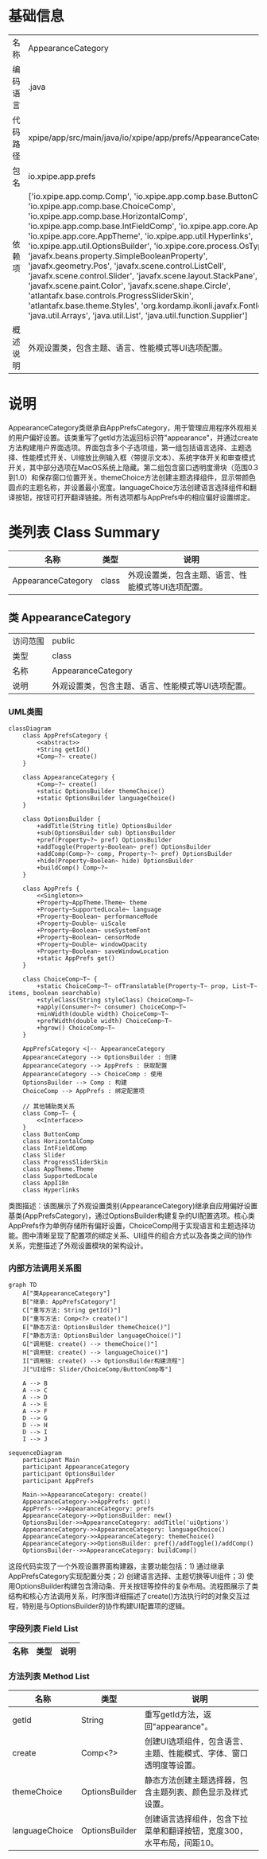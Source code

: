 # 基础信息

|      |      |
|------|------|
| 名称 | AppearanceCategory |
| 编码语言 | .java |
| 代码路径 | xpipe/app/src/main/java/io/xpipe/app/prefs/AppearanceCategory.java |
| 包名 | io.xpipe.app.prefs |
| 依赖项 | ['io.xpipe.app.comp.Comp', 'io.xpipe.app.comp.base.ButtonComp', 'io.xpipe.app.comp.base.ChoiceComp', 'io.xpipe.app.comp.base.HorizontalComp', 'io.xpipe.app.comp.base.IntFieldComp', 'io.xpipe.app.core.AppI18n', 'io.xpipe.app.core.AppTheme', 'io.xpipe.app.util.Hyperlinks', 'io.xpipe.app.util.OptionsBuilder', 'io.xpipe.core.process.OsType', 'javafx.beans.property.SimpleBooleanProperty', 'javafx.geometry.Pos', 'javafx.scene.control.ListCell', 'javafx.scene.control.Slider', 'javafx.scene.layout.StackPane', 'javafx.scene.paint.Color', 'javafx.scene.shape.Circle', 'atlantafx.base.controls.ProgressSliderSkin', 'atlantafx.base.theme.Styles', 'org.kordamp.ikonli.javafx.FontIcon', 'java.util.Arrays', 'java.util.List', 'java.util.function.Supplier'] |
| 概述说明 | 外观设置类，包含主题、语言、性能模式等UI选项配置。 |

# 说明

AppearanceCategory类继承自AppPrefsCategory，用于管理应用程序外观相关的用户偏好设置。该类重写了getId方法返回标识符"appearance"，并通过create方法构建用户界面选项。界面包含多个子选项组，第一组包括语言选择、主题选择、性能模式开关、UI缩放比例输入框（带提示文本）、系统字体开关和审查模式开关，其中部分选项在MacOS系统上隐藏。第二组包含窗口透明度滑块（范围0.3到1.0）和保存窗口位置开关。themeChoice方法创建主题选择组件，显示带颜色圆点的主题名称，并设置最小宽度。languageChoice方法创建语言选择组件和翻译按钮，按钮可打开翻译链接。所有选项都与AppPrefs中的相应偏好设置绑定。

# 类列表 Class Summary

| 名称   | 类型  | 说明 |
|-------|------|-------------|
| AppearanceCategory | class | 外观设置类，包含主题、语言、性能模式等UI选项配置。 |



## 类 AppearanceCategory

|      |      |
|------|------|
| 访问范围 | public |
| 类型 | class |
| 名称 | AppearanceCategory |
| 说明 | 外观设置类，包含主题、语言、性能模式等UI选项配置。 |


### UML类图

```mermaid
classDiagram
    class AppPrefsCategory {
        <<abstract>>
        +String getId()
        +Comp~?~ create()
    }

    class AppearanceCategory {
        +Comp~?~ create()
        +static OptionsBuilder themeChoice()
        +static OptionsBuilder languageChoice()
    }

    class OptionsBuilder {
        +addTitle(String title) OptionsBuilder
        +sub(OptionsBuilder sub) OptionsBuilder
        +pref(Property~?~ pref) OptionsBuilder
        +addToggle(Property~Boolean~ pref) OptionsBuilder
        +addComp(Comp~?~ comp, Property~?~ pref) OptionsBuilder
        +hide(Property~Boolean~ hide) OptionsBuilder
        +buildComp() Comp~?~
    }

    class AppPrefs {
        <<Singleton>>
        +Property~AppTheme.Theme~ theme
        +Property~SupportedLocale~ language
        +Property~Boolean~ performanceMode
        +Property~Double~ uiScale
        +Property~Boolean~ useSystemFont
        +Property~Boolean~ censorMode
        +Property~Double~ windowOpacity
        +Property~Boolean~ saveWindowLocation
        +static AppPrefs get()
    }

    class ChoiceComp~T~ {
        +static ChoiceComp~T~ ofTranslatable(Property~T~ prop, List~T~ items, boolean searchable)
        +styleClass(String styleClass) ChoiceComp~T~
        +apply(Consumer~?~ consumer) ChoiceComp~T~
        +minWidth(double width) ChoiceComp~T~
        +prefWidth(double width) ChoiceComp~T~
        +hgrow() ChoiceComp~T~
    }

    AppPrefsCategory <|-- AppearanceCategory
    AppearanceCategory --> OptionsBuilder : 创建
    AppearanceCategory --> AppPrefs : 获取配置
    AppearanceCategory --> ChoiceComp : 使用
    OptionsBuilder --> Comp : 构建
    ChoiceComp --> AppPrefs : 绑定配置项

    // 其他辅助类关系
    class Comp~T~ {
        <<Interface>>
    }
    class ButtonComp
    class HorizontalComp
    class IntFieldComp
    class Slider
    class ProgressSliderSkin
    class AppTheme.Theme
    class SupportedLocale
    class AppI18n
    class Hyperlinks
```

类图描述：该图展示了外观设置类别(AppearanceCategory)继承自应用偏好设置基类(AppPrefsCategory)，通过OptionsBuilder构建复杂的UI配置选项。核心类AppPrefs作为单例存储所有偏好设置，ChoiceComp用于实现语言和主题选择功能。图中清晰呈现了配置项的绑定关系、UI组件的组合方式以及各类之间的协作关系，完整描述了外观设置模块的架构设计。


### 内部方法调用关系图

```mermaid
graph TD
    A["类AppearanceCategory"]
    B["继承: AppPrefsCategory"]
    C["重写方法: String getId()"]
    D["重写方法: Comp<?> create()"]
    E["静态方法: OptionsBuilder themeChoice()"]
    F["静态方法: OptionsBuilder languageChoice()"]
    G["调用链: create() --> themeChoice()"]
    H["调用链: create() --> languageChoice()"]
    I["调用链: create() --> OptionsBuilder构建流程"]
    J["UI组件: Slider/ChoiceComp/ButtonComp等"]

    A --> B
    A --> C
    A --> D
    A --> E
    A --> F
    D --> G
    D --> H
    D --> I
    I --> J
```

```mermaid
sequenceDiagram
    participant Main
    participant AppearanceCategory
    participant OptionsBuilder
    participant AppPrefs

    Main->>AppearanceCategory: create()
    AppearanceCategory->>AppPrefs: get()
    AppPrefs-->>AppearanceCategory: prefs
    AppearanceCategory->>OptionsBuilder: new()
    OptionsBuilder->>AppearanceCategory: addTitle('uiOptions')
    AppearanceCategory->>AppearanceCategory: languageChoice()
    AppearanceCategory->>AppearanceCategory: themeChoice()
    AppearanceCategory->>OptionsBuilder: pref()/addToggle()/addComp()
    OptionsBuilder-->>AppearanceCategory: buildComp()
```

这段代码实现了一个外观设置界面构建器，主要功能包括：1) 通过继承AppPrefsCategory实现配置分类；2) 创建语言选择、主题切换等UI组件；3) 使用OptionsBuilder构建包含滑动条、开关按钮等控件的复杂布局。流程图展示了类结构和核心方法调用关系，时序图详细描述了create()方法执行时的对象交互过程，特别是与OptionsBuilder的协作构建UI配置项的逻辑。

### 字段列表 Field List

| 名称  | 类型  | 说明 |
|-------|-------|------|

### 方法列表 Method List

| 名称  | 类型  | 说明 |
|-------|-------|------|
| getId | String | 重写getId方法，返回"appearance"。 |
| create | Comp<?> | 创建UI选项组件，包含语言、主题、性能模式、字体、窗口透明度等设置。 |
| themeChoice | OptionsBuilder | 静态方法创建主题选择器，包含主题列表、颜色显示及样式设置。 |
| languageChoice | OptionsBuilder | 创建语言选择组件，包含下拉菜单和翻译按钮，宽度300，水平布局，间距10。 |




